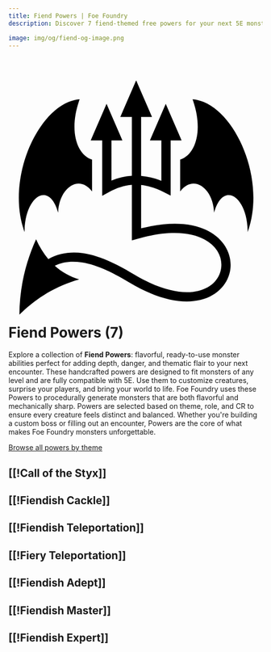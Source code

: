 ```yaml
---
title: Fiend Powers | Foe Foundry
description: Discover 7 fiend-themed free powers for your next 5E monster.

image: img/og/fiend-og-image.png
---
```


# <span class="inline-icon" aria-hidden="true"><svg xmlns="http://www.w3.org/2000/svg" viewBox="0 0 512 512"><path d="m257.313 21.813-8.563 19.75-17.688 40.75-5.656 13.062h23.25v118.47c-13.75.87-27.51 4.044-41.125 9.75v-80.94h22.064l-5.688-13.06-17.656-40.75-8.594-19.75-8.562 19.75-17.688 40.75-5.656 13.06h23.094V254.22l13.844-7.626c15.526-8.545 30.754-13.26 45.968-14.47v111.783l11.906-3.375c63.584-18.07 107.505-12.832 134.063 1.25 26.558 14.085 36.504 36.483 34.063 56.97-2.442 20.487-17.308 39.61-46 46.625-28.693 7.016-71.885 1.21-128.063-32.094-29.367-17.408-66.103-38.01-104.5-43.655-23.335-3.43-47.54-.667-69.844 11.75-9.52-11.33-17.738-24.647-24.686-39.875C34.937 387.392 22.432 437.344 22 493.28c32.185-31.62 70.666-57.006 120.563-71.03-18.796-5.505-35.13-14.682-49.188-27.344 17.083-8.407 35.181-9.553 54.03-6.78 33.512 4.926 68.725 24.047 97.69 41.218 58.958 34.95 106.907 42.776 142.03 34.187 35.123-8.587 56.756-34.316 60.125-62.592 3.37-28.277-11.556-58.518-43.875-75.657-30.33-16.082-75.513-20.825-136.03-5.717v-87.157c15.117 1.588 30.324 6.463 45.905 14.344l13.563 6.875v-110.97h22.062l-5.657-13.06-17.69-40.75-8.56-19.75-8.595 19.75-17.656 40.75-5.69 13.06h23.095v81.376c-13.46-5.4-27.093-8.785-40.78-9.968V95.376h21.905l-5.688-13.063-17.687-40.75-8.563-19.75zM143.438 59.937C118.564 61.831 94.734 77.45 74.53 102 30.083 156.017 4.637 251.026 32.438 327.063c-.4-70.025 48.94-105.56 67.688-39.032 1.38-48.89 41.444-78.51 68.313-42.686v-64.03c-32.01-10.637-47.006-60.076-25-121.376zm227.562 0c22.006 61.3 7.01 110.74-25 121.376v64.03c26.87-35.822 66.933-6.203 68.313 42.688 18.746-66.526 68.09-30.992 67.687 39.033 27.8-76.037 2.386-171.046-42.063-225.063C419.733 77.45 395.873 61.83 371 59.937z"/></svg></span> Fiend Powers (7)

Explore a collection of **Fiend Powers**: flavorful, ready-to-use monster abilities perfect for adding depth, danger, and thematic flair to your next encounter. These handcrafted powers are designed to fit monsters of any level and are fully compatible with 5E. Use them to customize creatures, surprise your players, and bring your world to life. Foe Foundry uses these Powers to procedurally generate monsters that are both flavorful and mechanically sharp. Powers are selected based on theme, role, and CR to ensure every creature feels distinct and balanced. Whether you're building a custom boss or filling out an encounter, Powers are the core of what makes Foe Foundry monsters unforgettable.  

  
[Browse all powers by theme](all.md)

[[!Call of the Styx]]
---

[[!Fiendish Cackle]]
---

[[!Fiendish Teleportation]]
---

[[!Fiery Teleportation]]
---

[[!Fiendish Adept]]
---

[[!Fiendish Master]]
---

[[!Fiendish Expert]]
---
